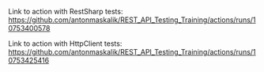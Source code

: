 Link to action with RestSharp tests: https://github.com/antonmaskalik/REST_API_Testing_Training/actions/runs/10753400578

Link to action with HttpClient tests: https://github.com/antonmaskalik/REST_API_Testing_Training/actions/runs/10753425416